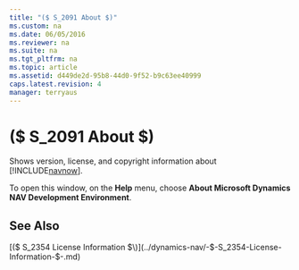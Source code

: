```yaml
---
title: "($ S_2091 About $)"
ms.custom: na
ms.date: 06/05/2016
ms.reviewer: na
ms.suite: na
ms.tgt_pltfrm: na
ms.topic: article
ms.assetid: d449de2d-95b8-44d0-9f52-b9c63ee40999
caps.latest.revision: 4
manager: terryaus
---
```

# ($ S_2091 About $)
Shows version, license, and copyright information about [!INCLUDE[navnow](../dynamics-nav/includes/navnow_md.md)].  
  
 To open this window, on the **Help** menu, choose **About Microsoft Dynamics NAV Development Environment**.  
  
## See Also  
 [\($ S\_2354 License Information $\)](../dynamics-nav/-$-S_2354-License-Information-$-.md)